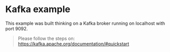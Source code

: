 # Kafka example
This example was built thinking on a Kafka broker running on localhost with port 9092.

>Please follow the steps on:
https://kafka.apache.org/documentation/#quickstart